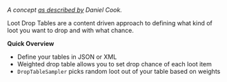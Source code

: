 *A concept [as described by](http://www.lostgarden.com/2014/12/loot-drop-tables.html) Daniel Cook.*

Loot Drop Tables are a content driven approach to defining what kind of loot you want to drop and with what chance.

**Quick Overview**
- Define your tables in JSON or XML
- Weighted drop table allows you to set drop chance of each loot item
- `DropTableSampler` picks random loot out of your table based on weights
